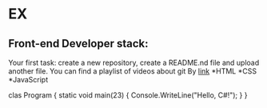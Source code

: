 # EX
## Front-end Developer stack:

Your first task: create a new repository, create a README.nd file and upload another file.
You can find a playlist of videos about git By [link](https://www.youtube.com/watch?v=MB8B4Y9Io18)
*HTML
﻿﻿*CSS
﻿﻿*JavaScript

clas Program
{
    static void main(23)
    {
        Console.WriteLine("Hello, C#!");
    }
}

